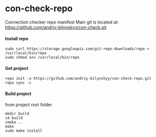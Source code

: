# con-check-repo
Connection checker repo manifest
Main git is located at:
https://github.com/andriy-bilynskyy/con-check.git

#### Install repo

	sudo curl https://storage.googleapis.com/git-repo-downloads/repo > /usr/local/bin/repo
	sudo chmod a+x /usr/local/bin/repo


#### Get project

	repo init -u https://github.com/andriy-bilynskyy/con-check-repo.git
	repo sync -c
	
#### Build project

from project root folder

	mkdir build
	cd build
	cmake ..
	make
	sudo make install
